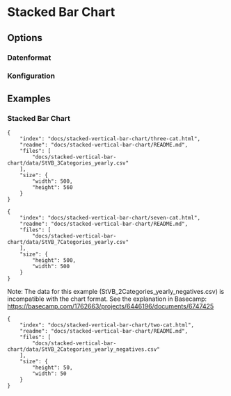 # Stacked Bar Chart

## Options

### Datenformat

### Konfiguration

## Examples

### Stacked Bar Chart

```project
{
    "index": "docs/stacked-vertical-bar-chart/three-cat.html",
    "readme": "docs/stacked-vertical-bar-chart/README.md",
    "files": [
        "docs/stacked-vertical-bar-chart/data/StVB_3Categories_yearly.csv"
    ],
    "size": {
        "width": 500,
        "height": 560
    }
}
```

```project
{
    "index": "docs/stacked-vertical-bar-chart/seven-cat.html",
    "readme": "docs/stacked-vertical-bar-chart/README.md",
    "files": [
        "docs/stacked-vertical-bar-chart/data/StVB_7Categories_yearly.csv"
    ],
    "size": {
        "height": 500,
        "width": 500
    }
}
```

Note: The data for this example (StVB_2Categories_yearly_negatives.csv) is incompatible with the chart format. See the explanation in Basecamp:
https://basecamp.com/1762663/projects/6446196/documents/6747425

```project
{
    "index": "docs/stacked-vertical-bar-chart/two-cat.html",
    "readme": "docs/stacked-vertical-bar-chart/README.md",
    "files": [
        "docs/stacked-vertical-bar-chart/data/StVB_2Categories_yearly_negatives.csv"
    ],
    "size": {
        "height": 50,
        "width": 50
    }
}
```